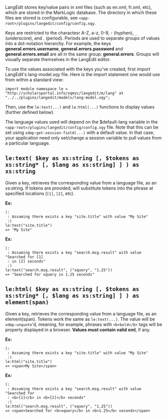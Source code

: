 LangEdit stores key/value pairs in xml files (such as en.xml, fr.xml, etc), which are stored in the MarkLogic database. The directory in which these files are stored is configurable, see `<app-root>/plugins/langedit/config/config.xqy`.

Keys are restricted to the charactesr A-Z, a-z, 0-9, - (hyphen), `_` (underscore), and . (period).  Periods are used to separate groups of values into a dot-notation hierarchy.  For example, the keys **general.errors.username**, **general.errors.password** and **general.errors.email** are all in the same group: **general.errors**.  Groups will visually separate themselves in the LangEdit editor.

To use the values associated with the keys you've created, first import LangEdit's lang-model.xqy file.  Here is the import statement one would use from within a standard view:

```
import module namespace le = "http://scholarsportal.info/xqmvc/langedit/m/lang" at "../../plugins/langedit/models/lang-model.xqy";
```

Then, use the `le:text(...)` and `le:html(...)` functions to display values (further defined below).

The language values used will depend on the $default-lang variable in the `<app-root>/plugins/langedit/config/config.xqy` file.  Note that this can be set using `xdmp:get-session-field(...)` with a default value.  In that case, your application need only set/change a session variable to pull values from a particular language.

## `le:text( $key as xs:string [, $tokens as xs:string* [, $lang as xs:string] ] ) as xs:string` ##

Given a key, retrieves the corresponding value from a language file, as an xs:string.  If tokens are provided, will substitute tokens into the phrase at specified locations (`[1]`, `[2]`, etc).

**Ex:**
```
(:
 : Assuming there exists a key "site.title" with value "My Site"
 :)
le:text("site.title")
=> "My Site"
```
**Ex:**
```
(:
 : Assuming there exists a key "search.msg.result" with value "Searched for [1]
 : in [2] seconds"
 :)
le:text("search.msg.result", ("xquery", "1.25"))
=> "Searched for xquery in 1.25 seconds"
```

## `le:html( $key as xs:string [, $tokens as xs:string* [, $lang as xs:string] ] ) as element(span)` ##

Given a key, retrieves the corresponding value from a language file, as an element(span).  Tokens work the same as `le:text(...)`.  The value will be `xdmp:unquote`'d, meaning, for example, phrases with `<b>bold</b>` tags will be properly displayed in a browser. **Values must contain valid xml**, if any.

**Ex:**
```
(:
 : Assuming there exists a key "site.title" with value "My Site"
 :)
le:html("site.title")
=> <span>My Site</span>
```
**Ex:**
```
(:
 : Assuming there exists a key "search.msg.result" with value "Searched for
 : <b>[1]</b> in <b>[2]</b> seconds"
 :)
le:html("search.msg.result", ("xquery", "1.25"))
=> <span>Searched for <b>xquery</b> in <b>1.25</b> seconds</span>
```
